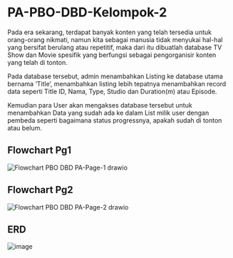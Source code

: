 # PA-PBO-DBD-Kelompok-2

Pada era sekarang, terdapat banyak konten yang telah tersedia untuk orang-orang nikmati, namun kita sebagai manusia tidak menyukai hal-hal yang bersifat berulang atau repetitif, maka dari itu dibuatlah database TV Show dan Movie spesifik yang berfungsi sebagai pengorganisir konten yang telah di tonton.

Pada database tersebut, admin menambahkan Listing ke database utama bernama ‘Title’, menambahkan listing lebih tepatnya menambahkan record data seperti Title ID, Nama, Type, Studio dan Duration(m) atau Episode.

Kemudian para User akan mengakses database tersebut untuk menambahkan Data yang sudah ada ke dalam List milik user dengan pembeda seperti bagaimana status progressnya, apakah sudah di tonton atau belum.


## Flowchart Pg1
![Flowchart PBO DBD PA-Page-1 drawio](https://github.com/Raihanyodisya/PA-PBO-DBD-Kelompok-2/assets/52618701/e783dc03-363d-4bfe-ae9a-ceae7d9d45a0)
## Flowchart Pg2
![Flowchart PBO DBD PA-Page-2 drawio](https://github.com/Raihanyodisya/PA-PBO-DBD-Kelompok-2/assets/52618701/515a8c7c-5753-47d6-ae9f-e52eaa589793)


## ERD
![image](https://github.com/Raihanyodisya/PA-PBO-DBD-Kelompok-2/assets/52618701/43b4d1c9-5ac9-4488-a8e3-80d65213e0bf)
